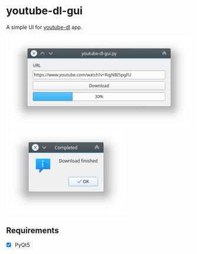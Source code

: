 # youtube-dl-gui

A simple UI for [youtube-dl](https://github.com/ytdl-org/youtube-dl) app.

![Download In Progress](shots/app.png)
![Download Finished](shots/done.png)

## Requirements

- [x] PyQt5

